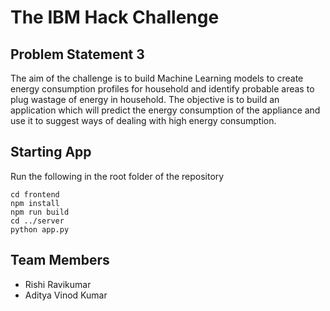 # The IBM Hack Challenge

## Problem Statement 3
The aim of the challenge is to build Machine Learning models to create energy consumption profiles for household and identify probable 
areas to plug wastage of energy in household. The objective is to build an application which will predict the energy consumption of the appliance
and use it to suggest ways of dealing with high energy consumption. 

## Starting App 
Run the following in the root folder of the repository
```shell
cd frontend
npm install
npm run build
cd ../server
python app.py
```

## Team Members
- Rishi Ravikumar
- Aditya Vinod Kumar
